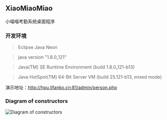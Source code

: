 ## XiaoMiaoMiao

小喵喵考勤系统桌面程序

### 开发环境
> Eclipse Java Neon

> java version "1.8.0_121"

> Java(TM) SE Runtime Environment (build 1.8.0_121-b13)

> Java HotSpot(TM) 64-Bit Server VM (build 25.121-b13, mixed mode)

演示地址：http://hpu.lifanko.cn:81/admin/person.php

### Diagram of constructors

![Diagram of constructors](http://cdn.lifanko.cn/diagramXiaomiao.jpg)